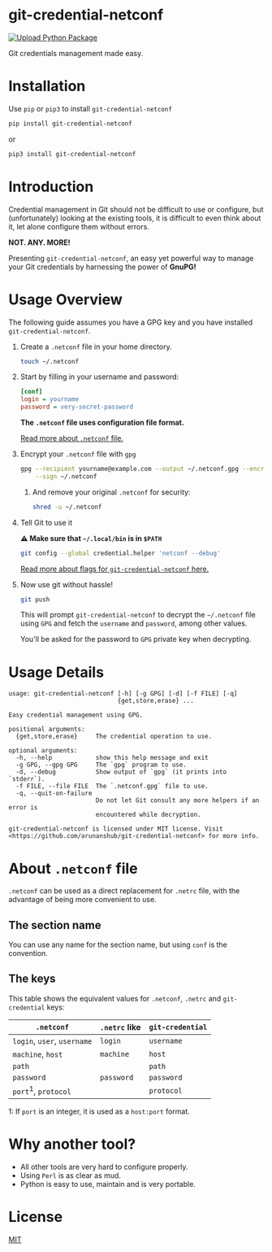 # git-credential-netconf

[![Upload Python Package](https://github.com/arunanshub/git-credential-netconf/actions/workflows/python-publish.yml/badge.svg)](https://github.com/arunanshub/git-credential-netconf/actions/workflows/python-publish.yml)

Git credentials management made easy.

# Installation

Use `pip` or `pip3` to install `git-credential-netconf`

```bash
pip install git-credential-netconf
```

or

```bash
pip3 install git-credential-netconf
```

# Introduction

Credential management in Git should not be difficult to use or configure, but
(unfortunately) looking at the existing tools, it is difficult to even think
about it, let alone configure them without errors.

**NOT. ANY. MORE!**

Presenting `git-credential-netconf`, an easy yet powerful way to manage your
Git credentials by harnessing the power of **GnuPG!**

# Usage Overview

The following guide assumes you have a GPG key and you have installed `git-credential-netconf`.

1. Create a `.netconf` file in your home directory.

   ```bash
   touch ~/.netconf
   ```

2. Start by filling in your username and password:

   ```ini
   [conf]
   login = yourname
   password = very-secret-password
   ```

   **The `.netconf` file uses configuration file format.**

   [Read more about `.netconf` file.](#about-netconf-file)

3. Encrypt your `.netconf` file with `gpg`

   ```bash
   gpg --recipient yourname@example.com --output ~/.netconf.gpg --encrypt \
       --sign ~/.netconf
   ```

   1. And remove your original `.netconf` for security:

      ```bash
      shred -u ~/.netconf
      ```

4. Tell Git to use it

   **⚠️ Make sure that `~/.local/bin` is in `$PATH`**

   ```bash
   git config --global credential.helper 'netconf --debug'
   ```

   [Read more about flags for `git-credential-netconf` here.](#usage-details)

5. Now use git without hassle!

   ```bash
   git push
   ```

   This will prompt `git-credential-netconf` to decrypt the `~/.netconf` file
   using `GPG` and fetch the `username` and `password`, among other values.

   You'll be asked for the password to `GPG` private key when decrypting.

# Usage Details

```none
usage: git-credential-netconf [-h] [-g GPG] [-d] [-f FILE] [-q]
                              {get,store,erase} ...

Easy credential management using GPG.

positional arguments:
  {get,store,erase}     The credential operation to use.

optional arguments:
  -h, --help            show this help message and exit
  -g GPG, --gpg GPG     The `gpg` program to use.
  -d, --debug           Show output of `gpg` (it prints into `stderr`).
  -f FILE, --file FILE  The `.netconf.gpg` file to use.
  -q, --quit-on-failure
                        Do not let Git consult any more helpers if an error is
                        encountered while decryption.

git-credential-netconf is licensed under MIT license. Visit
<https://github.com/arunanshub/git-credential-netconf> for more info.
```

# About `.netconf` file

`.netconf` can be used as a direct replacement for `.netrc` file, with the
advantage of being more convenient to use.

## The section name

You can use any name for the section name, but using `conf` is the convention.

## The keys

This table shows the equivalent values for `.netconf`, `.netrc` and
`git-credential` keys:

| `.netconf`                     | `.netrc` like | `git-credential` |
|--------------------------------|---------------|------------------|
| `login`, `user`, `username`    | `login`       | `username`       |
| `machine`, `host`              | `machine`     | `host`           |
| `path`                         |               | `path`           |
| `password`                     | `password`    | `password`       |
| `port`<sup>1</sup>, `protocol` |               | `protocol`       |

1: If `port` is an integer, it is used as a `host:port` format.

# Why another tool?

- All other tools are very hard to configure properly.
- Using `Perl` is as clear as mud.
- Python is easy to use, maintain and is very portable.

# License

[MIT](https://choosealicense.com/licenses/mit/)

